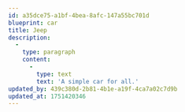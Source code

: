 ```yaml
---
id: a35dce75-a1bf-4bea-8afc-147a55bc701d
blueprint: car
title: Jeep
description:
  -
    type: paragraph
    content:
      -
        type: text
        text: 'A simple car for all.'
updated_by: 439c380d-2b81-4b1e-a19f-4ca7a02c7d9b
updated_at: 1751420346
---
```

